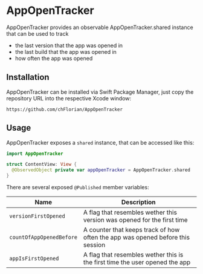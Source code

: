 # AppOpenTracker

AppOpenTracker provides an observable AppOpenTracker.shared instance that can be used to track
- the last version that the app was opened in
- the last build that the app was opened in
- how often the app was opened

## Installation
AppOpenTracker can be installed via Swift Package Manager, just copy the repository URL into the respective Xcode window:

```
https://github.com/chFlorian/AppOpenTracker
```

## Usage
AppOpenTracker exposes a `shared` instance, that can be accessed like this:

```swift
import AppOpenTracker

struct ContentView: View {
  @ObservedObject private var appOpenTracker = AppOpenTracker.shared
}
```

There are several exposed `@Published` member variables:

| Name                     | Description                                                                    |
|--------------------------|--------------------------------------------------------------------------------|
| `versionFirstOpened`     | A flag that resembles wether this version was opened for the first time        |
| `countOfAppOpenedBefore` | A counter that keeps track of how often the app was opened before this session |
| `appIsFirstOpened`       | A flag that resembles wether this is the first time the user opened the app    |
